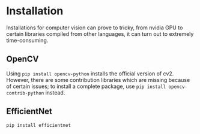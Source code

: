 # Installation

Installations for computer vision can prove to tricky, from nvidia GPU to 
certain libraries compiled from other languages, it can turn out to extremely time-consuming.

## OpenCV

Using `pip install opencv-python` installs the official version of cv2.
However, there are some contribution libraries which are missing because of certain issues;
to install a complete package, use `pip install opencv-contrib-python` instead.

## EfficientNet

`pip install efficientnet`